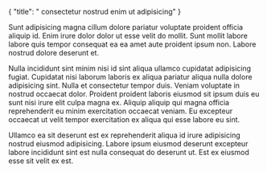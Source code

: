 {
  "title": " consectetur nostrud enim ut adipisicing"
}

Sunt adipisicing magna cillum dolore pariatur voluptate proident officia aliquip id. Enim irure dolor dolor ut esse velit do mollit. Sunt mollit labore labore quis tempor consequat ea ea amet aute proident ipsum non. Labore nostrud dolore deserunt et.

Nulla incididunt sint minim nisi id sint aliqua ullamco cupidatat adipisicing fugiat. Cupidatat nisi laborum laboris ex aliqua pariatur aliqua nulla dolore adipisicing sint. Nulla et consectetur tempor duis. Veniam voluptate in nostrud occaecat dolor. Proident proident laboris eiusmod sit ipsum duis eu sunt nisi irure elit culpa magna ex. Aliquip aliquip qui magna officia reprehenderit eu minim exercitation occaecat veniam. Eu excepteur occaecat ut velit tempor exercitation ex aliqua qui esse labore eu sint.

Ullamco ea sit deserunt est ex reprehenderit aliqua id irure adipisicing nostrud eiusmod adipisicing. Labore ipsum eiusmod deserunt excepteur labore incididunt sint est nulla consequat do deserunt ut. Est ex eiusmod esse sit velit ex est.